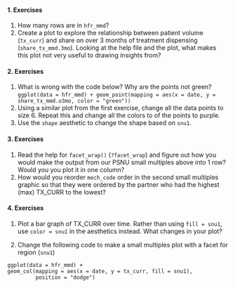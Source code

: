 #### 1. Exercises
1.  How many rows are in `hfr_mmd`?
2.  Create a plot to explore the relationship between patient volume (`tx_curr`) and share on over 3 months of treatment dispensing (`share_tx_mmd.3mo`). Looking at the help file and the plot, what makes this plot not very useful to drawing insights from?


#### 2. Exercises
  1. What is wrong with the code below? Why are the points not green?
    ```
    ggplot(data = hfr_mmd) + geom_point(mapping = aes(x = date, y = share_tx_mmd.o3mo, color = "green"))
    ```
  2. Using a similar plot from the first exercise, change all the data points to size 6. Repeat this and change all the colors to of the points to purple.
  3. Use the `shape` aesthetic to change the shape based on `snu1`.

#### 3. Exercises
  1. Read the help for `facet_wrap()` (`?facet_wrap`) and figure out how you would make the output from our PSNU small multiples above into 1 row? Would you you plot it in one column?
  2. How would you reorder `mech_code` order in the second small multiples graphic so that they were ordered by the partner who had the highest (max) TX_CURR to the lowest?
  
#### 4. Exercises
  1. Plot a bar graph of TX_CURR over time. Rather than using `fill = snu1`, use `color = snu1` in the aesthetics instead. What changes in your plot?


   2. Change the following code to make a small multiples plot with a facet for region (`snu1`)
  ```
  ggplot(data = hfr_mmd) +
  geom_col(mapping = aes(x = date, y = tx_curr, fill = snu1),
           position = "dodge")
   ```
